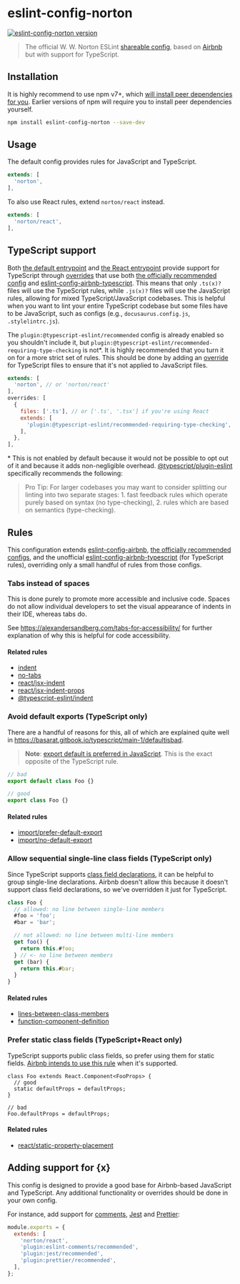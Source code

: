 # eslint-config-norton

[![eslint-config-norton version](https://img.shields.io/npm/v/eslint-config-norton)](https://www.npmjs.com/package/eslint-config-norton)

> The official W. W. Norton ESLint [shareable config](http://eslint.org/docs/developer-guide/shareable-configs.html), based on [Airbnb](https://github.com/airbnb/javascript) but with support for TypeScript.

## Installation

It is highly recommend to use npm v7+, which [will install peer dependencies for you](https://github.blog/2021-02-02-npm-7-is-now-generally-available/).
Earlier versions of npm will require you to install peer dependencies yourself.

```sh
npm install eslint-config-norton --save-dev
```

## Usage

The default config provides rules for JavaScript and TypeScript.

```js
extends: [
  'norton',
],
```

To also use React rules, extend `norton/react` instead.

```js
extends: [
  'norton/react',
],
```

## TypeScript support

Both [the default entrypoint](./index.js) and [the React entrypoint](./react.js) provide support for TypeScript through [overrides](https://eslint.org/docs/user-guide/configuring/configuration-files#how-do-overrides-work) that use both [the officially recommended config](https://github.com/typescript-eslint/typescript-eslint/tree/main/packages/eslint-plugin#recommended-configs) and [eslint-config-airbnb-typescript](https://github.com/iamturns/eslint-config-airbnb-typescript).
This means that only `.ts(x)?` files will use the TypeScript rules, while `.js(x)?` files will use the JavaScript rules, allowing for mixed TypeScript/JavaScript codebases.
This is helpful when you want to lint your entire TypeScript codebase but some files have to be JavaScript, such as configs (e.g., `docusaurus.config.js`, `.stylelintrc.js`).

The `plugin:@typescript-eslint/recommended` config is already enabled so you shouldn't include it, but `plugin:@typescript-eslint/recommended-requiring-type-checking` is not*.
It is highly recommended that you turn it on for a more strict set of rules.
This should be done by adding an [override](https://eslint.org/docs/user-guide/configuring/configuration-files#how-do-overrides-work) for TypeScript files to ensure that it's not applied to JavaScript files.

```js
extends: [
  'norton', // or 'norton/react'
],
overrides: [
  {
    files: ['.ts'], // or ['.ts', '.tsx'] if you're using React
    extends: [
      'plugin:@typescript-eslint/recommended-requiring-type-checking',
    ],
  },
],
```

\* This is not enabled by default because it would not be possible to opt out of it and because it adds non-negligible overhead.
[@typescript/plugin-eslint](https://github.com/typescript-eslint/typescript-eslint/tree/main/packages/eslint-plugin#recommended-configs) specifically recommends the following:

> Pro Tip: For larger codebases you may want to consider splitting our linting into two separate stages: 1. fast feedback rules which operate purely based on syntax (no type-checking), 2. rules which are based on semantics (type-checking).

## Rules

This configuration extends [eslint-config-airbnb](https://github.com/airbnb/javascript/tree/master/packages/eslint-config-airbnb), [the officially recommended configs](https://github.com/typescript-eslint/typescript-eslint/tree/main/packages/eslint-plugin#recommended-configs), and the unofficial [eslint-config-airbnb-typescript](https://github.com/iamturns/eslint-config-airbnb-typescript) (for TypeScript rules), overriding only a small handful of rules from those configs.

### Tabs instead of spaces

This is done purely to promote more accessible and inclusive code.
Spaces do not allow individual developers to set the visual appearance of indents in their IDE, whereas tabs do.

See https://alexandersandberg.com/tabs-for-accessibility/ for further explanation of why this is helpful for code accessibility.

#### Related rules

- [indent](https://eslint.org/docs/rules/indent)
- [no-tabs](https://eslint.org/docs/rules/no-tabs)
- [react/jsx-indent](https://github.com/yannickcr/eslint-plugin-react/blob/master/docs/rules/jsx-indent.md)
- [react/jsx-indent-props](https://github.com/yannickcr/eslint-plugin-react/blob/master/docs/rules/jsx-indent-props.md)
- [@typescript-eslint/indent](https://typescript-eslint.io/rules/indent/)

### Avoid default exports (TypeScript only)

There are a handful of reasons for this, all of which are explained quite well in https://basarat.gitbook.io/typescript/main-1/defaultisbad.

> **Note**: [export default is preferred in JavaScript](https://github.com/airbnb/javascript#modules--prefer-default-export).
This is the exact opposite of the TypeScript rule.

```ts
// bad
export default class Foo {}

// good
export class Foo {}
```

#### Related rules

- [import/prefer-default-export](https://github.com/import-js/eslint-plugin-import/blob/main/docs/rules/prefer-default-export.md)
- [import/no-default-export](https://github.com/import-js/eslint-plugin-import/blob/main/docs/rules/no-default-export.md)

### Allow sequential single-line class fields (TypeScript only)

Since TypeScript supports [class field declarations](https://www.typescriptlang.org/docs/handbook/2/classes.html#fields), it can be helpful to group single-line declarations.
Airbnb doesn't allow this because it doesn't support class field declarations, so we've overridden it just for TypeScript.

```ts
class Foo {
  // allowed: no line between single-line members
  #foo = 'foo';
  #bar = 'bar';

  // not allowed: no line between multi-line members
  get foo() {
    return this.#foo;
  } // <- no line between members
  get (bar) {
    return this.#bar;
  }
}
```

#### Related rules

- [lines-between-class-members](https://eslint.org/docs/rules/lines-between-class-members)
- [function-component-definition](https://github.com/yannickcr/eslint-plugin-react/blob/master/docs/rules/function-component-definition.md)

### Prefer static class fields (TypeScript+React only)

TypeScript supports public class fields, so prefer using them for static fields.
[Airbnb intends to use this rule](https://github.com/airbnb/javascript/blob/b4377fb03089dd7f08955242695860d47f9caab4/packages/eslint-config-airbnb/rules/react.js#L489-L492) when it's supported.

```tsx
class Foo extends React.Component<FooProps> {
  // good
  static defaultProps = defaultProps;
}

// bad
Foo.defaultProps = defaultProps;
```

#### Related rules

- [react/static-property-placement](https://github.com/yannickcr/eslint-plugin-react/blob/master/docs/rules/static-property-placement.md)

## Adding support for {x}

This config is designed to provide a good base for Airbnb-based JavaScript and TypeScript.
Any additional functionality or overrides should be done in your own config.

For instance, add support for [comments](https://mysticatea.github.io/eslint-plugin-eslint-comments/), [Jest](https://github.com/jest-community/eslint-plugin-jest) and [Prettier](https://github.com/prettier/eslint-plugin-prettier):

```js
module.exports = {
  extends: [
    'norton/react',
    'plugin:eslint-comments/recommended',
    'plugin:jest/recommended',
    'plugin:prettier/recommended',
  ],
};
```
